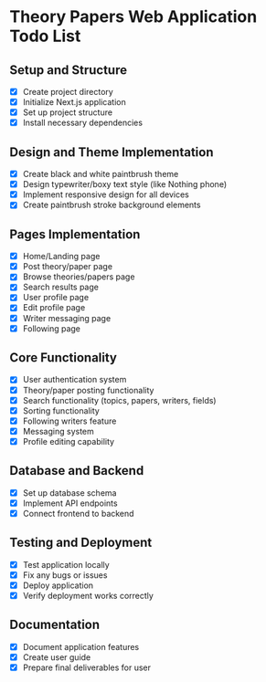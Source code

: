 # Theory Papers Web Application Todo List

## Setup and Structure
- [x] Create project directory
- [x] Initialize Next.js application
- [x] Set up project structure
- [x] Install necessary dependencies

## Design and Theme Implementation
- [x] Create black and white paintbrush theme
- [x] Design typewriter/boxy text style (like Nothing phone)
- [x] Implement responsive design for all devices
- [x] Create paintbrush stroke background elements

## Pages Implementation
- [x] Home/Landing page
- [x] Post theory/paper page
- [x] Browse theories/papers page
- [x] Search results page
- [x] User profile page
- [x] Edit profile page
- [x] Writer messaging page
- [x] Following page

## Core Functionality
- [x] User authentication system
- [x] Theory/paper posting functionality
- [x] Search functionality (topics, papers, writers, fields)
- [x] Sorting functionality
- [x] Following writers feature
- [x] Messaging system
- [x] Profile editing capability

## Database and Backend
- [x] Set up database schema
- [x] Implement API endpoints
- [x] Connect frontend to backend

## Testing and Deployment
- [x] Test application locally
- [x] Fix any bugs or issues
- [x] Deploy application
- [x] Verify deployment works correctly

## Documentation
- [x] Document application features
- [x] Create user guide
- [x] Prepare final deliverables for user
